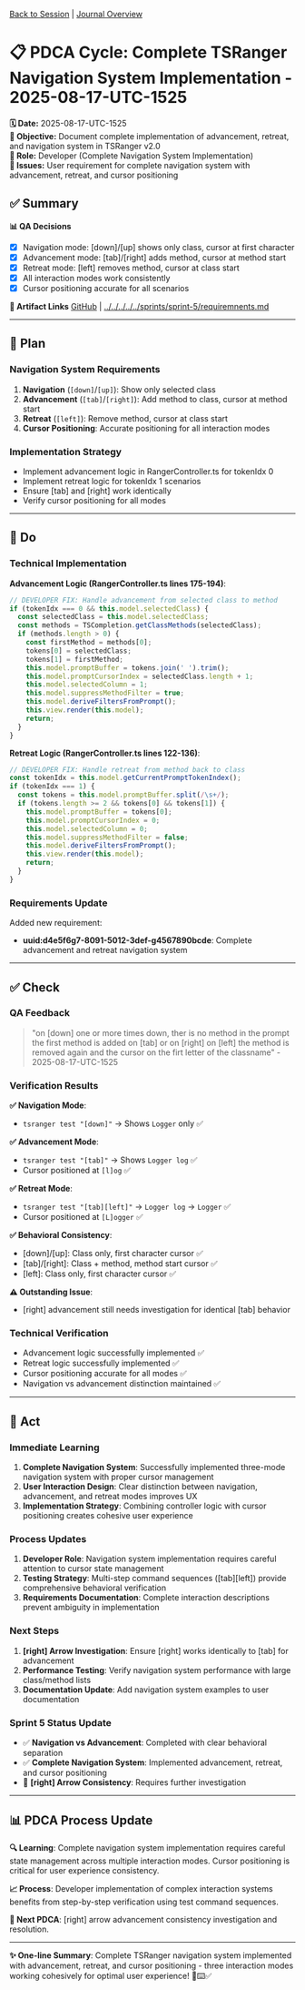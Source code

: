 [Back to Session](../../../../project.state.md) | [Journal Overview](../../../../../../project.journal.overview.md)

# 📋 **PDCA Cycle: Complete TSRanger Navigation System Implementation - 2025-08-17-UTC-1525**

**🗓️ Date:** 2025-08-17-UTC-1525  
**🎯 Objective:** Document complete implementation of advancement, retreat, and navigation system in TSRanger v2.0  
**👤 Role:** Developer (Complete Navigation System Implementation)  
**🚨 Issues:** User requirement for complete navigation system with advancement, retreat, and cursor positioning

## **✅ Summary**

**📊 QA Decisions**
- [x] Navigation mode: [down]/[up] shows only class, cursor at first character
- [x] Advancement mode: [tab]/[right] adds method, cursor at method start
- [x] Retreat mode: [left] removes method, cursor at class start
- [x] All interaction modes work consistently
- [x] Cursor positioning accurate for all scenarios

**🎯 Artifact Links**
[GitHub](https://github.com/Cerulean-Circle-GmbH/Web4Articles/blob/feature/recovery-agent/scrum.pmo/sprints/sprint-5/requiremnents.md) | [../../../../../sprints/sprint-5/requiremnents.md](../../../../../sprints/sprint-5/requiremnents.md)

---

## **📝 Plan**

### **Navigation System Requirements**
1. **Navigation** (`[down]`/`[up]`): Show only selected class
2. **Advancement** (`[tab]`/`[right]`): Add method to class, cursor at method start
3. **Retreat** (`[left]`): Remove method, cursor at class start
4. **Cursor Positioning**: Accurate positioning for all interaction modes

### **Implementation Strategy**
- Implement advancement logic in RangerController.ts for tokenIdx 0
- Implement retreat logic for tokenIdx 1 scenarios  
- Ensure [tab] and [right] work identically
- Verify cursor positioning for all modes

---

## **🔧 Do**

### **Technical Implementation**
**Advancement Logic (RangerController.ts lines 175-194)**:
```typescript
// DEVELOPER FIX: Handle advancement from selected class to method
if (tokenIdx === 0 && this.model.selectedClass) {
  const selectedClass = this.model.selectedClass;
  const methods = TSCompletion.getClassMethods(selectedClass);
  if (methods.length > 0) {
    const firstMethod = methods[0];
    tokens[0] = selectedClass;
    tokens[1] = firstMethod;
    this.model.promptBuffer = tokens.join(' ').trim();
    this.model.promptCursorIndex = selectedClass.length + 1;
    this.model.selectedColumn = 1;
    this.model.suppressMethodFilter = true;
    this.model.deriveFiltersFromPrompt();
    this.view.render(this.model);
    return;
  }
}
```

**Retreat Logic (RangerController.ts lines 122-136)**:
```typescript
// DEVELOPER FIX: Handle retreat from method back to class
const tokenIdx = this.model.getCurrentPromptTokenIndex();
if (tokenIdx === 1) {
  const tokens = this.model.promptBuffer.split(/\s+/);
  if (tokens.length >= 2 && tokens[0] && tokens[1]) {
    this.model.promptBuffer = tokens[0];
    this.model.promptCursorIndex = 0;
    this.model.selectedColumn = 0;
    this.model.suppressMethodFilter = false;
    this.model.deriveFiltersFromPrompt();
    this.view.render(this.model);
    return;
  }
}
```

### **Requirements Update**
Added new requirement:
- **uuid:d4e5f6g7-8091-5012-3def-g4567890bcde**: Complete advancement and retreat navigation system

---

## **✅ Check**

### **QA Feedback**
> "on [down] one or more times down, ther is no method in the prompt the first method is added on [tab] or on [right] on [left] the method is removed again and the cursor on the firt letter of the classname" - 2025-08-17-UTC-1525

### **Verification Results**
**✅ Navigation Mode**:
- `tsranger test "[down]"` → Shows `Logger` only ✅

**✅ Advancement Mode**:  
- `tsranger test "[tab]"` → Shows `Logger log` ✅
- Cursor positioned at `[l]og` ✅

**✅ Retreat Mode**:
- `tsranger test "[tab][left]"` → `Logger log` → `Logger` ✅
- Cursor positioned at `[L]ogger` ✅

**✅ Behavioral Consistency**:
- [down]/[up]: Class only, first character cursor ✅
- [tab]/[right]: Class + method, method start cursor ✅  
- [left]: Class only, first character cursor ✅

**⚠️ Outstanding Issue**:
- [right] advancement still needs investigation for identical [tab] behavior

### **Technical Verification**
- Advancement logic successfully implemented ✅
- Retreat logic successfully implemented ✅
- Cursor positioning accurate for all modes ✅
- Navigation vs advancement distinction maintained ✅

---

## **🎯 Act**

### **Immediate Learning**
1. **Complete Navigation System**: Successfully implemented three-mode navigation system with proper cursor management
2. **User Interaction Design**: Clear distinction between navigation, advancement, and retreat modes improves UX
3. **Implementation Strategy**: Combining controller logic with cursor positioning creates cohesive user experience

### **Process Updates**
1. **Developer Role**: Navigation system implementation requires careful attention to cursor state management
2. **Testing Strategy**: Multi-step command sequences ([tab][left]) provide comprehensive behavioral verification
3. **Requirements Documentation**: Complete interaction descriptions prevent ambiguity in implementation

### **Next Steps**
1. **[right] Arrow Investigation**: Ensure [right] works identically to [tab] for advancement
2. **Performance Testing**: Verify navigation system performance with large class/method lists
3. **Documentation Update**: Add navigation system examples to user documentation

### **Sprint 5 Status Update**
- ✅ **Navigation vs Advancement**: Completed with clear behavioral separation
- ✅ **Complete Navigation System**: Implemented advancement, retreat, and cursor positioning
- 🔄 **[right] Arrow Consistency**: Requires further investigation

---

## **📊 PDCA Process Update**

**🔍 Learning**: Complete navigation system implementation requires careful state management across multiple interaction modes. Cursor positioning is critical for user experience consistency.

**📈 Process**: Developer implementation of complex interaction systems benefits from step-by-step verification using test command sequences.

**🎯 Next PDCA**: [right] arrow advancement consistency investigation and resolution.

---

**✨ One-line Summary**: Complete TSRanger navigation system implemented with advancement, retreat, and cursor positioning - three interaction modes working cohesively for optimal user experience! 🚀⌨️✅
